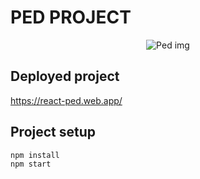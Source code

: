 
# PED PROJECT
<p align="center">
 <img src="https://i.ibb.co/vq5xky6/Screenshot-2020-11-22-at-21-11-23.png" align="center" alt="Ped img" />
</p>

## Deployed project

https://react-ped.web.app/

## Project setup

```
npm install
npm start

```

